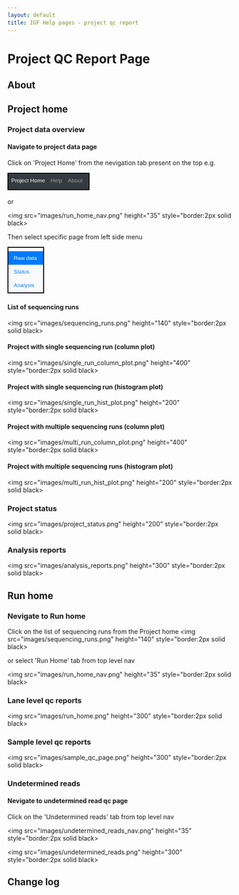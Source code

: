 ```yaml
---
layout: default
title: IGF Help pages - project qc report
---
```


# Project QC Report Page

## About

## Project home

### Project data overview

#### Navigate to project data page
Click on 'Project Home' from the nevigation tab present on the top
e.g.

<img src="images/project_home_nav.png" height="35" style="border:2px solid black">

or

<img src="images/run_home_nav.png" height="35" style="border:2px solid black>

Then select specific page from left side menu

<img src="images/project_data_nav.png" height="100" style="border:2px solid black">

#### List of sequencing runs
<img src="images/sequencing_runs.png" height="140" style="border:2px solid black>

#### Project with single sequencing run (column plot)
<img src="images/single_run_column_plot.png" height="400" style="border:2px solid black>


#### Project with single sequencing run (histogram plot)
<img src="images/single_run_hist_plot.png" height="200" style="border:2px solid black>


#### Project with multiple sequencing runs (column plot)
<img src="images/multi_run_column_plot.png" height="400" style="border:2px solid black>

#### Project with multiple sequencing runs (histogram plot)
<img src="images/multi_run_hist_plot.png" height="200" style="border:2px solid black>

### Project status
<img src="images/project_status.png" height="200" style="border:2px solid black>

### Analysis reports
<img src="images/analysis_reports.png" height="300" style="border:2px solid black>

## Run home

### Nevigate to Run home
Click on the list of sequencing runs from the Project home
<img src="images/sequencing_runs.png" height="140" style="border:2px solid black>

or select 'Run Home' tab from top level nav

<img src="images/run_home_nav.png" height="35" style="border:2px solid black>


### Lane level qc reports
 <img src="images/run_home.png" height="300" style="border:2px solid black>
 
### Sample level qc reports
 <img src="images/sample_qc_page.png" height="300" style="border:2px solid black>
 
### Undetermined reads

#### Nevigate to undetermined read qc page
Click on the 'Undetermined reads' tab from top level nav

<img src="images/undetermined_reads_nav.png" height="35" style="border:2px solid black>

<img src="images/undetermined_reads.png" height="300" style="border:2px solid black>

## Change log
